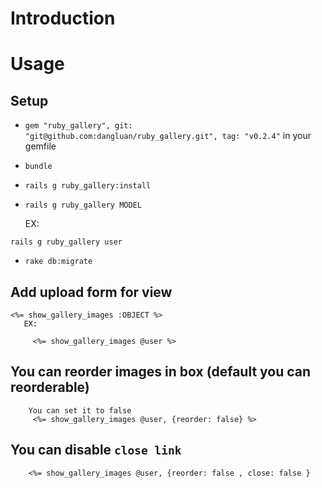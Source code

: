 # Introduction

# Usage

## Setup
   * ``gem "ruby_gallery", git: "git@github.com:dangluan/ruby_gallery.git", tag: "v0.2.4"`` in your gemfile
   * ``bundle``
   * ``rails g ruby_gallery:install``
   * ``rails g ruby_gallery MODEL``
  

      EX:

  ``rails g ruby_gallery user``
         
         
   * ``rake db:migrate``
   
   
## Add upload form for view 
  
    <%= show_gallery_images :OBJECT %>
       EX: 
         
         <%= show_gallery_images @user %>
         
## You can reorder images in box (default you can reorderable)
        You can set it to false 
         <%= show_gallery_images @user, {reorder: false} %>

## You can disable ``close link``
        
        <%= show_gallery_images @user, {reorder: false , close: false }
